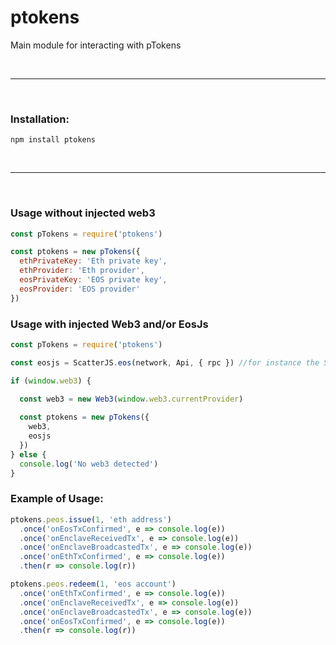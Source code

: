 # ptokens

Main module for interacting with pTokens

&nbsp;

***

&nbsp;

### Installation:

```
npm install ptokens
```

&nbsp;

***

&nbsp;

### Usage without injected web3

```js
const pTokens = require('ptokens')

const ptokens = new pTokens({
  ethPrivateKey: 'Eth private key',
  ethProvider: 'Eth provider',
  eosPrivateKey: 'EOS private key',
  eosProvider: 'EOS provider'
})
```

### Usage with injected Web3 and/or EosJs

```js
const pTokens = require('ptokens')

const eosjs = ScatterJS.eos(network, Api, { rpc }) //for instance the Scatter one

if (window.web3) {
  
  const web3 = new Web3(window.web3.currentProvider)

  const ptokens = new pTokens({
    web3,
    eosjs
  })
} else {
  console.log('No web3 detected')
}
```

### Example of Usage:

```js
ptokens.peos.issue(1, 'eth address')
  .once('onEosTxConfirmed', e => console.log(e))
  .once('onEnclaveReceivedTx', e => console.log(e))
  .once('onEnclaveBroadcastedTx', e => console.log(e))
  .once('onEthTxConfirmed', e => console.log(e))
  .then(r => console.log(r))

ptokens.peos.redeem(1, 'eos account')
  .once('onEthTxConfirmed', e => console.log(e))
  .once('onEnclaveReceivedTx', e => console.log(e))
  .once('onEnclaveBroadcastedTx', e => console.log(e))
  .once('onEosTxConfirmed', e => console.log(e))
  .then(r => console.log(r))
```